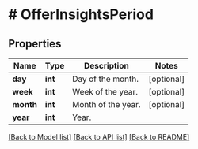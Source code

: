 # # OfferInsightsPeriod

## Properties

Name | Type | Description | Notes
------------ | ------------- | ------------- | -------------
**day** | **int** | Day of the month. | [optional]
**week** | **int** | Week of the year. | [optional]
**month** | **int** | Month of the year. | [optional]
**year** | **int** | Year. |

[[Back to Model list]](../../README.md#models) [[Back to API list]](../../README.md#endpoints) [[Back to README]](../../README.md)
